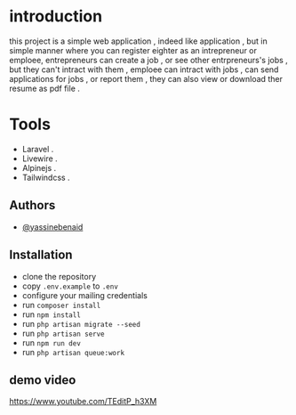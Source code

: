 
# introduction

this project is a simple web application , indeed like application , but in simple manner
where you can register eighter as an intrepreneur or emploee, entrepreneurs can create a job , or see other entrpreneurs's jobs , but they can't intract with them
, emploee can intract with jobs , can send applications for jobs , or report them , they can also
view or download ther resume as pdf file .

# Tools

- Laravel .
- Livewire .
- Alpinejs .
- Tailwindcss .

## Authors

- [@yassinebenaid](https://www.github.com/yassinebenaid)

## Installation

- clone the repository
- copy `.env.example` to `.env`
- configure your mailing  credentials
- run  `composer install`
- run `npm install`
- run `php artisan migrate --seed`
- run `php artisan serve`
- run `npm run dev`
- run `php artisan queue:work`

## demo video
 https://www.youtube.com/TEditP_h3XM
